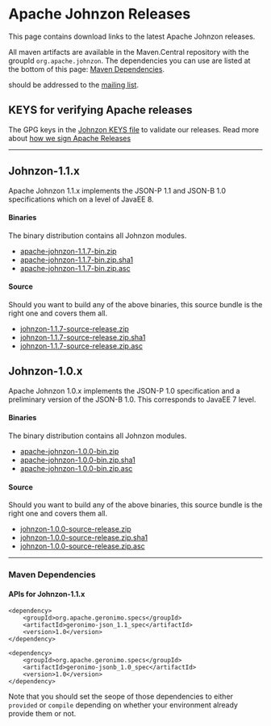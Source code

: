 <!---
Licensed to the Apache Software Foundation (ASF) under one
or more contributor license agreements.  See the NOTICE file
distributed with this work for additional information
regarding copyright ownership.  The ASF licenses this file
to you under the Apache License, Version 2.0 (the
"License"); you may not use this file except in compliance
with the License.  You may obtain a copy of the License at

  http://www.apache.org/licenses/LICENSE-2.0

Unless required by applicable law or agreed to in writing,
software distributed under the License is distributed on an
"AS IS" BASIS, WITHOUT WARRANTIES OR CONDITIONS OF ANY
KIND, either express or implied.  See the License for the
specific language governing permissions and limitations
under the License.
-->
# Apache Johnzon Releases

This page contains download links to the latest Apache Johnzon releases.

All maven artifacts are available in the Maven.Central repository with the groupId ``org.apache.johnzon``. 
The dependencies you can use are listed at the bottom of this page: [Maven Dependencies](#Maven_Dependencies).


should be addressed to the [mailing list](http://johnzon.apache.org/mail-lists.html).

## KEYS for verifying Apache releases

The GPG keys in the [Johnzon KEYS file](http://www.apache.org/dist/johnzon/KEYS) to validate our releases.
Read more about [how we sign Apache Releases](http://www.apache.org/info/verification.html)


----------

## Johnzon-1.1.x

Apache Johnzon 1.1.x implements the JSON-P 1.1 and JSON-B 1.0 specifications which on a level of JavaEE 8.

#### Binaries
The binary distribution contains all Johnzon modules.

* [apache-johnzon-1.1.7-bin.zip](https://www.apache.org/dyn/closer.lua/johnzon/johnzon-1.1.7/apache-johnzon-1.1.7-bin.zip)
* [apache-johnzon-1.1.7-bin.zip.sha1](https://www.apache.org/dist/johnzon/johnzon-1.1.7/apache-johnzon-1.1.7-bin.zip.sha1)
* [apache-johnzon-1.1.7-bin.zip.asc](https://www.apache.org/dist/johnzon/johnzon-1.1.7/apache-johnzon-1.1.7-bin.zip.asc)

#### Source
Should you want to build any of the above binaries, this source bundle is the right one and covers them all.

* [johnzon-1.1.7-source-release.zip](https://www.apache.org/dyn/closer.lua/johnzon/johnzon-1.1.7/johnzon-1.1.7-source-release.zip)
* [johnzon-1.1.7-source-release.zip.sha1](https://www.apache.org/dist/johnzon/johnzon-1.1.7/johnzon-1.1.7-source-release.zip.sha1)
* [johnzon-1.1.7-source-release.zip.asc](https://www.apache.org/dist/johnzon/johnzon-1.1.7/johnzon-1.1.7-source-release.zip.asc)


## Johnzon-1.0.x

Apache Johnzon 1.0.x implements the JSON-P 1.0 specification and a preliminary version of the JSON-B 1.0.
This corresponds to JavaEE 7 level.

#### Binaries
The binary distribution contains all Johnzon modules.

* [apache-johnzon-1.0.0-bin.zip](https://www.apache.org/dyn/closer.lua/johnzon/johnzon-1.0.0/apache-johnzon-1.0.0-bin.zip)
* [apache-johnzon-1.0.0-bin.zip.sha1](https://www.apache.org/dist/johnzon/johnzon-1.0.0/apache-johnzon-1.0.0-bin.zip.sha1)
* [apache-johnzon-1.0.0-bin.zip.asc](https://www.apache.org/dist/johnzon/johnzon-1.0.0/apache-johnzon-1.0.0-bin.zip.asc)

#### Source
Should you want to build any of the above binaries, this source bundle is the right one and covers them all.

* [johnzon-1.0.0-source-release.zip](https://www.apache.org/dyn/closer.lua/johnzon/johnzon-1.0.0/johnzon-1.0.0-source-release.zip)
* [johnzon-1.0.0-source-release.zip.sha1](https://www.apache.org/dist/johnzon/johnzon-1.0.0/johnzon-1.0.0-source-release.zip.sha1)
* [johnzon-1.0.0-source-release.zip.asc](https://www.apache.org/dist/johnzon/johnzon-1.0.0/johnzon-1.0.0-source-release.zip.asc)

-------

### Maven Dependencies

#### APIs for Johnzon-1.1.x

    <dependency>
        <groupId>org.apache.geronimo.specs</groupId>
        <artifactId>geronimo-json_1.1_spec</artifactId>
        <version>1.0</version>
    </dependency>

    <dependency>
        <groupId>org.apache.geronimo.specs</groupId>
        <artifactId>geronimo-jsonb_1.0_spec</artifactId>
        <version>1.0</version>
    </dependency>

Note that you should set the seope of those dependencies to either `provided` or `compile` depending on whether your environment already provide them or not.
